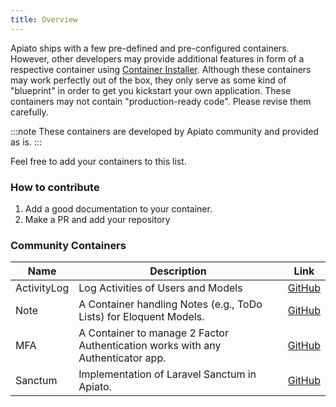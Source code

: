 ```yaml
---
title: Overview
---
```


Apiato ships with a few pre-defined and pre-configured containers. However, other developers may provide additional
features in form of a respective container using [Container Installer](../../getting-started/container-installer).
Although these containers may work perfectly out of the box, they only serve as some kind of "blueprint" in order
to get you kickstart your own application. These containers may not contain "production-ready code". Please revise them carefully.   

:::note
These containers are developed by Apiato community and provided as is.
:::

Feel free to add your containers to this list.

### How to contribute

1. Add a good documentation to your container.
2. Make a PR and add your repository

### Community Containers
| Name | Description | Link |
|------|-------------|------|
| ActivityLog | Log Activities of Users and Models | [GitHub](https://github.com/johannesschobel/apiato-activitylog) |
| Note | A Container handling Notes (e.g., ToDo Lists) for Eloquent Models. | [GitHub](https://github.com/johannesschobel/apiato-notes) |
| MFA | A Container to manage 2 Factor Authentication works with any Authenticator app. | [GitHub](https://github.com/Elshaden/apiato-otpkey.git) |
| Sanctum |Implementation of Laravel Sanctum in Apiato. | [GitHub](https://github.com/Elshaden/apiato-sanctum.git) |
